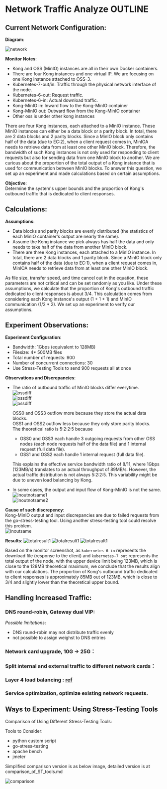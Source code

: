 # Network Traffic Analyze OUTLINE  
 

## Current Network Configuration:  
__Diagram__:


![network](images/network.png)   
   

__Monitor Notes__:
- Kong and OSS (MinIO) instances are all in their own Docker containers.
- There are four Kong instances and one virtual IP.  We are focusing on one Kong instance attached to OSS-3.   
- Kubernetes-7-out/in: Traffic through the physical network interface of the node.
- Kubernetes-6-out: Request traffic.
- Kubernetes-6-in: Actual download traffic.   
- Kong-MinIO in: Inward flow to the Kong-MinIO container
- Kong-MinIO out: Outward flow from the Kong-MinIO container     
- Other oss is under other kong instances   


There are four Kong instances, each attached to a MinIO instance. These MinIO instances can either be a data block or a parity block. In total, there are 2 data blocks and 2 parity blocks. Since a MinIO block only contains half of the data (due to EC:2), when a client request comes in, MinIOA needs to retrieve data from at least one other MinIO block. Therefore, the bandwidth of such Kong instances is not only used for responding to client requests but also for sending data from one MinIO block to another. We are curious about the proportion of the total output of a Kong instance that is used for communication between MinIO blocks. To answer this question, we set up an experiment and made calculations based on certain assumptions.  

__Objective__:    
   Determine the system's upper bounds and the proportion of Kong's outbound traffic that is dedicated to client responses.         
 
## Calculations:  
__Assumptions__:  
- Data blocks and parity blocks are evenly distributed (the statistics of each MinIO container's output are nearly the same).   
- Assume the Kong instance we pick always has half the data and only needs to take half of the data from another MinIO block.   
- There are three Kong instances, each attached to a MinIO instance.  In total, there are 2 data blocks and 1 parity block. Since a MinIO block only contains half of the data (due to EC:1), when a client request comes in, MinIOA needs to retrieve data from at least one other MinIO block. 

  
As file size, transfer speed, and time cancel out in the equation, these parameters are not critical and can be set randomly as you like. Under these assumptions, we calculate that the proportion of Kong's outbound traffic dedicated to client responses is about 3/4.  This calculation comes from considering each Kong instance's output (1 + 1 + 1) and MinIO communication (1/2 * 2).  We set up an experiment to verify our assumptions.       



## Experiment Observations:   
__Experiment Configuration__:     
   - Bandwidth: 1Gbps    (equivalent to 128MB)   
   - Filesize: 4* 500MB files   
   - Total number of requests: 900    
   - Number of concurrent connections: 30   
   - Use Stress-Testing Tools to send 900 requests all at once
    
__Observations and Discrepancies__:  
- The ratio of outbound traffic of MinIO blocks differ everytime.     
  ![ossdiff](images/ossdiff1.png)   
  ![ossdiff](images/ossdiff2.png)  
  ![ossdiff](images/ossdiff3.png)  

  OSS0 and OSS3 outflow more because they store the actual data blocks.   
  OSS1 and OSS2 outflow less because they only store parity blocks.   
  The theoretical ratio is 5:2:2:5 because      
  - OSS0 and OSS3 each handle 3 outgoing requests from other OSS nodes (each node requests half of the data file) and 1 internal request (full 
    data file).    
  - OSS1 and OSS2 each handle 1 internal request (full data file).
      
  This explains the effective service bandwidth ratio of 8/11, where 1Gbps (123MB/s) translates to an actual throughput of 89MB/s. However, the actual traffic distribution is not always 5:2:2:5. This variability might be due to uneven load balancing by Kong.        

- In some cases, the output and input flow of Kong-MinIO is not the same.      
      ![inoutnotsame1](images/konginoutdif.png)   
      ![inoutnotsame2](images/konginoutdif2.png)    
         

__Cause of such discrepency__:    
Kong-MinIO output and input discrepancies are due to failed requests from the go-stress-testing tool. Using another stress-testing tool could resolve this problem.   
![inoutsame](images/konginoutsame.png)  
    
__Results__: 
![totalresult1](images/total_dif.png)
![totalresult1](images/total_dif2.png)
![totalresult1](images/total_same.png)

Based on the monitor screenshot, as `kubernetes-6 in` represents the download file (response to the client) and `kubernetes-7 out` represents the total output of the node, with the upper device limit being 123MB, which is close to the 128MB theoretical maximum, we conclude that the results align with our calculations. The proportion of Kong's outbound traffic dedicated to client responses is approximately 85MB out of 123MB, which is close to 3/4 and slightly lower than the theoretical upper bound.   
     

## Handling Increased Traffic:   
### DNS round-robin, Gateway dual VIP:    
_Possible limitations_: 
- DNS round-robin may not distribute traffic evenly
- not possible to assign weighst to DNS entries

### Network card upgrade, 10G -> 25G：    

### Split internal and external traffic to different network cards：     

### Layer 4 load balancing : [ref](https://www.kawabangga.com/posts/5301)   

### Service optimization, optimize existing network requests.   



## Ways to Experiment: Using Stress-Testing Tools   
Comparison of Using Different Stress-Testing Tools:   

Tools to Consider:     
- python custom script       
- go-stress-testing    
- apache bench    
- jmeter



Simplified comparison version is as below image, detailed version is at comparison_of_ST_tools.md

![comparison](images/compare.png)  

